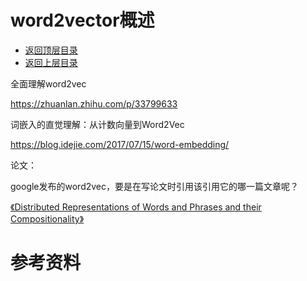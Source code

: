 # word2vector概述

- [返回顶层目录](../../../SUMMARY.md)
- [返回上层目录](word2vec.md)



全面理解word2vec

https://zhuanlan.zhihu.com/p/33799633

词嵌入的直觉理解：从计数向量到Word2Vec

https://blog.idejie.com/2017/07/15/word-embedding/



论文：

google发布的word2vec，要是在写论文时引用该引用它的哪一篇文章呢？

[《Distributed Representations of Words and Phrases and their Compositionality》](http://papers.nips.cc/paper/5021-distributed-representations-of-words-and-phrases-and-their-compositionality.pdf)



# 参考资料

























